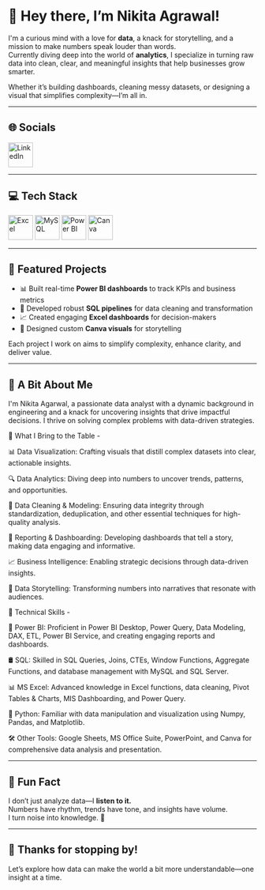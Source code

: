 # 👋 Hey there, I’m Nikita Agrawal!

I'm a curious mind with a love for **data**, a knack for storytelling, and a mission to make numbers speak louder than words.  
Currently diving deep into the world of **analytics**, I specialize in turning raw data into clean, clear, and meaningful insights that help businesses grow smarter.

Whether it’s building dashboards, cleaning messy datasets, or designing a visual that simplifies complexity—I’m all in.

---

## 🌐 Socials

<p align="left">
  <a href="https://www.linkedin.com/in/nikkiagrawal/" target="_blank">
    <img src="https://img.icons8.com/color/96/000000/linkedin.png" alt="LinkedIn" height="50"/>
  </a>
</p>

---

## 💻 Tech Stack

<p align="left">
  <img src="https://img.icons8.com/color/96/000000/microsoft-excel-2019--v1.png" alt="Excel" height="50"/>
  <img src="https://img.icons8.com/color/96/000000/mysql-logo.png" alt="MySQL" height="50"/>
  <img src="https://img.icons8.com/color/96/000000/power-bi.png" alt="Power BI" height="50"/>
  <img src="https://img.icons8.com/color/96/000000/canva.png" alt="Canva" height="50"/>
</p>

---

## 🌟 Featured Projects

- 📊 Built real-time **Power BI dashboards** to track KPIs and business metrics  
- 🧽 Developed robust **SQL pipelines** for data cleaning and transformation  
- 📈 Created engaging **Excel dashboards** for decision-makers  
- 🎨 Designed custom **Canva visuals** for storytelling  

Each project I work on aims to simplify complexity, enhance clarity, and deliver value.

---

## 💬 A Bit About Me

I'm Nikita Agarwal, a passionate data analyst with a dynamic background in engineering and a knack for uncovering insights that drive impactful decisions. I thrive on solving complex problems with data-driven strategies.

🌟 What I Bring to the Table -


📊 Data Visualization: Crafting visuals that distill complex datasets into clear, actionable insights.

🔍 Data Analytics: Diving deep into numbers to uncover trends, patterns, and opportunities.

🧼 Data Cleaning & Modeling: Ensuring data integrity through standardization, deduplication, and other essential techniques for high-quality analysis.

📝 Reporting & Dashboarding: Developing dashboards that tell a story, making data engaging and informative.

📈 Business Intelligence: Enabling strategic decisions through data-driven insights.

📖 Data Storytelling: Transforming numbers into narratives that resonate with audiences.


📍 Technical Skills -

📐 Power BI: Proficient in Power BI Desktop, Power Query, Data Modeling, DAX, ETL, Power BI Service, and creating engaging reports and dashboards.

🛢️ SQL: Skilled in SQL Queries, Joins, CTEs, Window Functions, Aggregate Functions, and database management with MySQL and SQL Server.

📊 MS Excel: Advanced knowledge in Excel functions, data cleaning, Pivot Tables & Charts, MIS Dashboarding, and Power Query.

🐍 Python: Familiar with data manipulation and visualization using Numpy, Pandas, and Matplotlib.

🛠️ Other Tools: Google Sheets, MS Office Suite, PowerPoint, and Canva for comprehensive data analysis and presentation.

---

## 🎉 Fun Fact

I don’t just analyze data—I **listen to it.**  
Numbers have rhythm, trends have tone, and insights have volume.  
I turn noise into knowledge. 🎯

---

## 👀 Thanks for stopping by!

Let’s explore how data can make the world a bit more understandable—one insight at a time.
